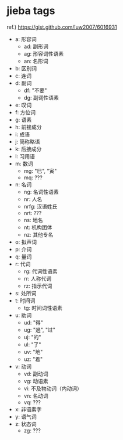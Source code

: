 # jieba tags

ref.) https://gist.github.com/luw2007/6016931

- a: 形容词
  - ad: 副形词
  - ag: 形容词性语素
  - an: 名形词
- b: 区别词
- c: 连词
- d: 副词
  - df: "不要"
  - dg: 副词性语素
- e: 叹词
- f: 方位词
- g: 语素
- h: 前接成分
- i: 成语
- j: 简称略语
- k: 后接成分
- l: 习用语
- m: 数词
  - mg: "巳", "寅"
  - mq: ???
- n: 名词
  - ng: 名词性语素
  - nr: 人名
  - nrfg: 汉语姓氏
  - nrt: ???
  - ns: 地名
  - nt: 机构团体
  - nz: 其他专名
- o: 拟声词
- p: 介词
- q: 量词
- r: 代词
  - rg: 代词性语素
  - rr: 人称代词
  - rz: 指示代词
- s: 处所词
- t: 时间词
  - tg: 时间词性语素
- u: 助词
  - ud: "得"
  - ug: "過", "过"
  - uj: "的"
  - ul: "了"
  - uv: "地"
  - uz: "着"
- v: 动词
  - vd: 副动词
  - vg: 动语素
  - vi: 不及物动词（内动词）
  - vn: 名动词
  - vq: ???
- x: 非语素字
- y: 语气词
- z: 状态词
  - zg: ???
